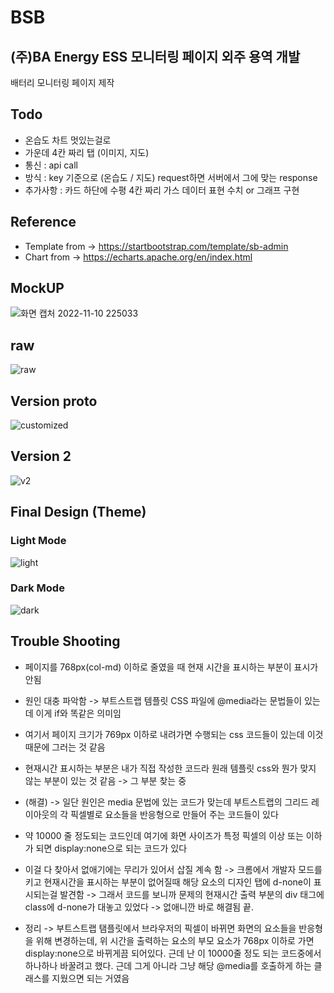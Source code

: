 # BSB
## (주)BA Energy ESS 모니터링 페이지 외주 용역 개발
배터리 모니터링 페이지 제작

## Todo
* 온습도 차트 멋있는걸로
* 가운데 4칸 짜리 탭 (이미지, 지도)
* 통신 : api call
* 방식 : key 기준으로 (온습도 / 지도) request하면 서버에서 그에 맞는 response
* 추가사항 : 카드 하단에 수평 4칸 짜리 가스 데이터 표현 수치 or 그래프 구현

## Reference
* Template from -> https://startbootstrap.com/template/sb-admin
* Chart from -> https://echarts.apache.org/en/index.html

## MockUP
![화면 캡처 2022-11-10 225033](https://user-images.githubusercontent.com/71891870/201109172-a13c7ca8-c8a5-4f5f-bef6-8c8cd6525607.png)

## raw
![raw](https://user-images.githubusercontent.com/71891870/201953606-3fc1aedd-fa45-472b-bba3-89ba61990e6b.png)

## Version proto
![customized](https://user-images.githubusercontent.com/71891870/201953622-cfba9f65-9bac-44a6-bfa2-693817ee6b55.png)

## Version 2
![v2](https://user-images.githubusercontent.com/71891870/202223325-702b3584-f16a-4fed-9c7d-16185fd1226a.png)

## Final Design (Theme)
### Light Mode
![light](https://user-images.githubusercontent.com/71891870/209642602-8db4aff6-4fad-4aa4-ad66-31dac8e0e623.png)

### Dark Mode
![dark](https://user-images.githubusercontent.com/71891870/209642678-73029b42-f614-4b33-8141-78817d19b92e.png)

## Trouble Shooting
* 페이지를 768px(col-md) 이하로 줄였을 때 현재 시간을 표시하는 부분이 표시가 안됨
* 원인 대충 파악함 -> 부트스트랩 템플릿 CSS 파일에 @media라는 문법들이 있는데 이게 if와 똑같은 의미임
* 여기서 페이지 크기가 769px 이하로 내려가면 수행되는 css 코드들이 있는데 이것 때문에 그러는 것 같음
* 현재시간 표시하는 부분은 내가 직접 작성한 코드라 원래 템플릿 css와 뭔가 맞지 않는 부분이 있는 것 같음 -> 그 부분 찾는 중
* (해결) -> 일단 원인은 media 문법에 있는 코드가 맞는데 부트스트랩의 그리드 레이아웃의 각 픽셀별로 요소들을 반응형으로 만들어 주는 코드들이 있다
* 약 10000 줄 정도되는 코드인데 여기에 화면 사이즈가 특정 픽셀의 이상 또는 이하가 되면 display:none으로 되는 코드가 있다
* 이걸 다 찾아서 없애기에는 무리가 있어서 삽질 계속 함 -> 크롬에서 개발자 모드를 키고 현재시간을 표시하는 부분이 없어질때 해당 요소의 디자인 탭에 d-none이 표시되는걸 발견함 -> 그래서 코드를 보니까 문제의 현재시간 출력 부분의 div 태그에 class에 d-none가 대놓고 있었다 -> 없애니깐 바로 해결됨 끝.

* 정리 -> 부트스트랩 탬플릿에서 브라우저의 픽셀이 바뀌면 화면의 요소들을 반응형을 위해 변경하는데, 위 시간을 출력하는 요소의 부모 요소가 768px 이하로 가면 display:none으로 바뀌게끔 되어있다. 근데 난 이 10000줄 정도 되는 코드중에서 하나하나 바꿀려고 했다. 근데 그게 아니라 그냥 해당 @media를 호출하게 하는 클래스를 지웠으면 되는 거였음
